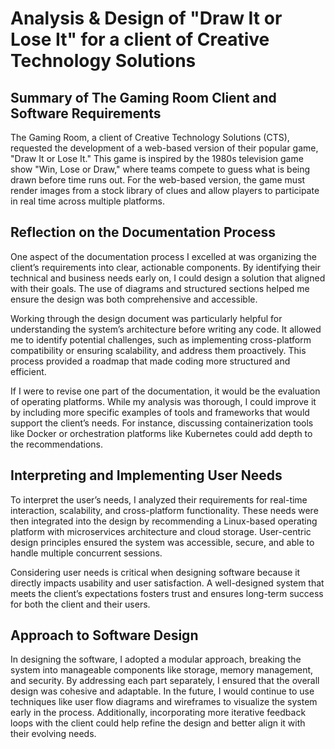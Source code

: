 # Analysis & Design of "Draw It or Lose It" for a client of Creative Technology Solutions

## Summary of The Gaming Room Client and Software Requirements

The Gaming Room, a client of Creative Technology Solutions (CTS), requested the development of a web-based version of their popular game, "Draw It or Lose It." This game is inspired by the 1980s television game show "Win, Lose or Draw," where teams compete to guess what is being drawn before time runs out. For the web-based version, the game must render images from a stock library of clues and allow players to participate in real time across multiple platforms.

## Reflection on the Documentation Process

One aspect of the documentation process I excelled at was organizing the client’s requirements into clear, actionable components. By identifying their technical and business needs early on, I could design a solution that aligned with their goals. The use of diagrams and structured sections helped me ensure the design was both comprehensive and accessible.

Working through the design document was particularly helpful for understanding the system’s architecture before writing any code. It allowed me to identify potential challenges, such as implementing cross-platform compatibility or ensuring scalability, and address them proactively. This process provided a roadmap that made coding more structured and efficient.

If I were to revise one part of the documentation, it would be the evaluation of operating platforms. While my analysis was thorough, I could improve it by including more specific examples of tools and frameworks that would support the client’s needs. For instance, discussing containerization tools like Docker or orchestration platforms like Kubernetes could add depth to the recommendations.

## Interpreting and Implementing User Needs

To interpret the user’s needs, I analyzed their requirements for real-time interaction, scalability, and cross-platform functionality. These needs were then integrated into the design by recommending a Linux-based operating platform with microservices architecture and cloud storage. User-centric design principles ensured the system was accessible, secure, and able to handle multiple concurrent sessions.

Considering user needs is critical when designing software because it directly impacts usability and user satisfaction. A well-designed system that meets the client’s expectations fosters trust and ensures long-term success for both the client and their users.

## Approach to Software Design

In designing the software, I adopted a modular approach, breaking the system into manageable components like storage, memory management, and security. By addressing each part separately, I ensured that the overall design was cohesive and adaptable. In the future, I would continue to use techniques like user flow diagrams and wireframes to visualize the system early in the process. Additionally, incorporating more iterative feedback loops with the client could help refine the design and better align it with their evolving needs.

